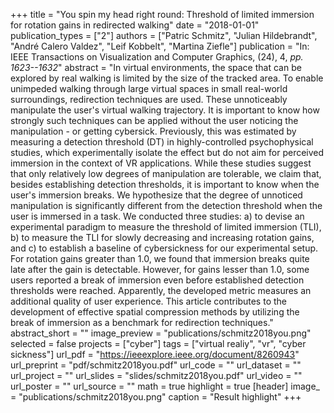 +++
title = "You spin my head right round: Threshold of limited immersion for rotation gains in redirected walking"
date = "2018-01-01"
publication_types = ["2"]
authors = ["Patric Schmitz", "Julian Hildebrandt", "André Calero Valdez", "Leif Kobbelt", "Martina Ziefle"]
publication = "In: IEEE Transactions on Visualization and Computer Graphics, (24), 4, _pp. 1623--1632_"
abstract = "In virtual environments, the space that can be explored by real walking is limited by the size of the tracked area. To enable unimpeded walking through large virtual spaces in small real-world surroundings, redirection techniques are used. These unnoticeably manipulate the user's virtual walking trajectory. It is important to know how strongly such techniques can be applied without the user noticing the manipulation - or getting cybersick. Previously, this was estimated by measuring a detection threshold (DT) in highly-controlled psychophysical studies, which experimentally isolate the effect but do not aim for perceived immersion in the context of VR applications. While these studies suggest that only relatively low degrees of manipulation are tolerable, we claim that, besides establishing detection thresholds, it is important to know when the user's immersion breaks. We hypothesize that the degree of unnoticed manipulation is significantly different from the detection threshold when the user is immersed in a task. We conducted three studies: a) to devise an experimental paradigm to measure the threshold of limited immersion (TLI), b) to measure the TLI for slowly decreasing and increasing rotation gains, and c) to establish a baseline of cybersickness for our experimental setup. For rotation gains greater than 1.0, we found that immersion breaks quite late after the gain is detectable. However, for gains lesser than 1.0, some users reported a break of immersion even before established detection thresholds were reached. Apparently, the developed metric measures an additional quality of user experience. This article contributes to the development of effective spatial compression methods by utilizing the break of immersion as a benchmark for redirection techniques."
abstract_short = ""
image_preview = "publications/schmitz2018you.png"
selected = false
projects = ["cyber"]
tags = ["virtual realiy", "vr", "cyber sickness"]
url_pdf = "https://ieeexplore.ieee.org/document/8260943"
url_preprint = "pdf/schmitz2018you.pdf"
url_code = ""
url_dataset = ""
url_project = ""
url_slides = "slides/schmitz2018you.pdf"
url_video = ""
url_poster = ""
url_source = ""
math = true
highlight = true
[header]
image_ = "publications/schmitz2018you.png"
caption = "Result highlight"
+++
